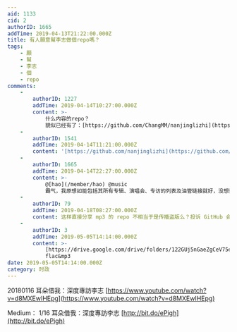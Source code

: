 ```yaml
---
aid: 1133
cid: 2
authorID: 1665
addTime: 2019-04-13T21:22:00.000Z
title: 有人願意幫李志做個repo嗎？
tags:
    - 願
    - 幫
    - 李志
    - 個
    - repo
comments:
    -
        authorID: 1227
        addTime: 2019-04-14T10:27:00.000Z
        content: >-
            什么内容的repo？
            貌似已经有了：[https://github.com/ChangMM/nanjinglizhi](https://github.com/ChangMM/nanjinglizhi)
    -
        authorID: 1541
        addTime: 2019-04-14T11:21:00.000Z
        content: '[https://github.com/nanjinglizhi](https://github.com/nanjinglizhi)'
    -
        authorID: 1665
        addTime: 2019-04-14T22:27:00.000Z
        content: >-
            @[hao](/member/hao) @music
            霸气，我原想如能包括其所有专辑、演唱会、专访的列表及油管链接就好，没想到连mp3都放上去了。
    -
        authorID: 79
        addTime: 2019-04-18T08:27:00.000Z
        content: 这样直接分享 mp3 的 repo 不相当于是传播盗版么？投诉 GitHub 会直接封掉的吧
    -
        authorID: 3
        addTime: 2019-05-05T14:14:00.000Z
        content: >-
            [https://drive.google.com/drive/folders/122GUj5nGaeZgCeV75eq3777XCDkJe71c](https://drive.google.com/drive/folders/122GUj5nGaeZgCeV75eq3777XCDkJe71c)
            flac&mp3
date: 2019-05-05T14:14:00.000Z
category: 时政
---
```


20180116 耳朵借我：深度專訪李志 [https://www.youtube.com/watch?v=d8MXEwIHEpg](https://www.youtube.com/watch?v=d8MXEwIHEpg)

Medium： 1/16 耳朵借我：深度專訪李志 [http://bit.do/ePigh](http://bit.do/ePigh)

